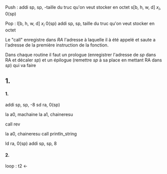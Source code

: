 Push : 
addi sp, sp, -taille du truc qu'on veut stocker en octet
s\[b, h, w, d\] $x_{i}$, 0(sp)

Pop :
l\[b, h, w, d\] $x_{i}$ 0(sp)
addi sp, sp, taille du truc qu'on veut stocker en octet

Le "call" enregistre dans $RA$  l'adresse à laquelle il à été appelé et saute a l'adresse de la première instruction de la fonction.

Dans chaque routine il faut un prologue (enregistrer l'adresse de $sp$ dans RA et décaler $sp$) et un épilogue (remettre $sp$ à sa place en mettant RA dans $sp$) qui va faire 

## 1.
#### 1.
addi sp, sp, -8
sd ra, 0(sp)


la a0, machaine
la a1, chaineresu

call rev

la a0, chaineresu
call println_string

ld ra, 0(sp)
addi sp, sp, 8

#### 2.
loop :
	t2 <- 